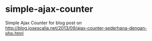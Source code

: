 simple-ajax-counter
===================

Simple Ajax Counter for blog post on http://blog.josescalia.net/2013/09/ajax-counter-sederhana-dengan-php.html
